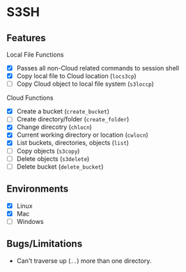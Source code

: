 # S3SH

## Features

Local File Functions

- [x] Passes all non-Cloud related commands to session shell
- [x] Copy local file to Cloud location (`locs3cp`)
- [ ] Copy Cloud object to local file system (`s3loccp`)

Cloud Functions

- [x] Create a bucket (`create_bucket`)
- [ ] Create directory/folder (`create_folder`)
- [x] Change direcotry (`chlocn`)
- [x] Current working directory or location (`cwlocn`)
- [x] List buckets, directories, objects (`list`)
- [ ] Copy objects (`s3copy`)
- [ ] Delete objects (`s3delete`)
- [ ] Delete bucket (`delete_bucket`)

## Environments

- [x] Linux
- [x] Mac
- [ ] Windows

## Bugs/Limitations

- Can't traverse up (`..`) more than one directory.